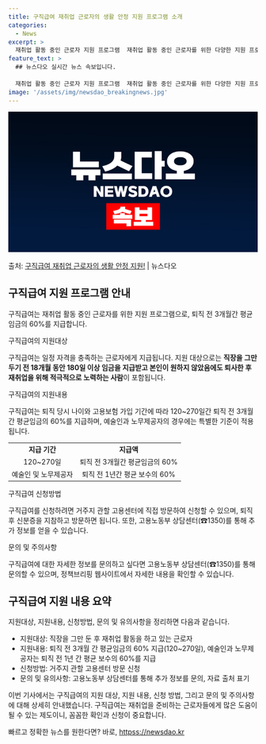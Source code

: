 ```yaml
---
title: 구직급여 재취업 근로자의 생활 안정 지원 프로그램 소개
categories:
  - News
excerpt: >
  재취업 활동 중인 근로자 지원 프로그램  재취업 활동 중인 근로자를 위한 다양한 지원 프로그램이 마련되어 있…
feature_text: >
  ## 뉴스다오 실시간 뉴스 속보입니다.

  재취업 활동 중인 근로자 지원 프로그램  재취업 활동 중인 근로자를 위한 다양한 지원 프로그램이 마련되어 있…
image: '/assets/img/newsdao_breakingnews.jpg'
---
```


![뉴스다오 속보](/assets/img/newsdao_breakingnews.jpg)

<p>출처: <a href="httpss://newsdao.kr/4683" rel="dofollow">구직급여 재취업 근로자의 생활 안정 지원!</a> | 뉴스다오</p>

<h2 data-ke-size="size26">구직급여 지원 프로그램 안내</h2>
구직급여는 재취업 활동 중인 근로자를 위한 지원 프로그램으로, 퇴직 전 3개월간 평균임금의 60%를 지급합니다.

<p data-ke-size="size16">구직급여의 지원대상</p>
구직급여는 일정 자격을 충족하는 근로자에게 지급됩니다. 지원 대상으로는 <b>직장을 그만두기 전 18개월 동안 180일 이상 임금을 지급받고 본인이 원하지 않았음에도 퇴사한 후 재취업을 위해 적극적으로 노력하는 사람</b>이 포함됩니다.

<p data-ke-size="size16">구직급여의 지원내용</p>
구직급여는 퇴직 당시 나이와 고용보험 가입 기간에 따라 120~270일간 퇴직 전 3개월간 평균임금의 60%를 지급하며, 예술인과 노무제공자의 경우에는 특별한 기준이 적용됩니다. 

<table>
	<tr>
	    <td style="text-align: center; height: 17px;"><b>지급 기간</b></td>
	    <td style="text-align: center; height: 17px;"><b>지급액</b></td>
	</tr>
	<tr>
	 	<td style="text-align: center; height: 17px;">120~270일</td>
	    <td style="text-align: center; height: 17px;">퇴직 전 3개월간 평균임금의 60%</td>
	</tr>
	<tr>
	 	<td style="text-align: center; height: 17px;">예술인 및 노무제공자</td>
	    <td style="text-align: center; height: 17px;">퇴직 전 1년간 평균 보수의 60%</td>
	</tr>
</table>

<p data-ke-size="size16">구직급여 신청방법</p>
구직급여를 신청하려면 거주지 관할 고용센터에 직접 방문하여 신청할 수 있으며, 퇴직 후 신분증을 지참하고 방문하면 됩니다. 또한, 고용노동부 상담센터(☎1350)를 통해 추가 정보를 얻을 수 있습니다.

<p data-ke-size="size16">문의 및 주의사항</p>
구직급여에 대한 자세한 정보를 문의하고 싶다면 고용노동부 상담센터(☎1350)를 통해 문의할 수 있으며, 정책브리핑 웹사이트에서 자세한 내용을 확인할 수 있습니다.

<h2 data-ke-size="size26">구직급여 지원 내용 요약</h2>
지원대상, 지원내용, 신청방법, 문의 및 유의사항을 정리하면 다음과 같습니다.
<ul>
	<li>지원대상: 직장을 그만 둔 후 재취업 활동을 하고 있는 근로자</li>
	<li>지원내용: 퇴직 전 3개월 간 평균임금의 60% 지급(120~270일), 예술인과 노무제공자는 퇴직 전 1년 간 평균 보수의 60%를 지급</li>
	<li>신청방법: 거주지 관할 고용센터 방문 신청</li>
	<li>문의 및 유의사항: 고용노동부 상담센터를 통해 추가 정보를 문의, 자료 출처 표기</li>
</ul>

이번 기사에서는 구직급여의 지원 대상, 지원 내용, 신청 방법, 그리고 문의 및 주의사항에 대해 상세히 안내했습니다. 구직급여는 재취업을 준비하는 근로자들에게 많은 도움이 될 수 있는 제도이니, 꼼꼼한 확인과 신청이 중요합니다. 

빠르고 정확한 뉴스를 원한다면? 바로, <a href="httpss://newsdao.kr" rel="dofollow">httpss://newsdao.kr</a>


